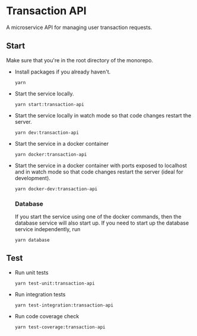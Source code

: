 # Transaction API
A microservice API for managing user transaction requests.

## Start
Make sure that you're in the root directory of the monorepo.

- Install packages if you already haven't.
  ```
  yarn
  ```

- Start the service locally.
  ```
  yarn start:transaction-api
  ```

- Start the service locally in watch mode so that code changes restart the server.
  ```
  yarn dev:transaction-api
  ```

- Start the service in a docker container
  ```
  yarn docker:transaction-api
  ```

- Start the service in a docker container with ports exposed to localhost and in watch mode so that code changes restart the server (ideal for development).
  ```
  yarn docker-dev:transaction-api
  ```

  ### Database 
  If you start the service using one of the docker commands, then the database service will also start up. If you need to start up the database service independently, run
  ```
  yarn database
  ```

## Test
- Run unit tests
  ```
  yarn test-unit:transaction-api
  ```

- Run integration tests
  ```
  yarn test-integration:transaction-api
  ```

- Run code coverage check
  ```
  yarn test-coverage:transaction-api
  ```